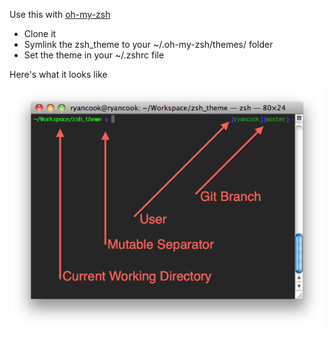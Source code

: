 Use this with [oh-my-zsh](https://github.com/robbyrussell/oh-my-zsh)

* Clone it
* Symlink the zsh_theme to your ~/.oh-my-zsh/themes/ folder
* Set the theme in your ~/.zshrc file

Here's what it looks like

![a screenshot](https://github.com/cookrn/zsh_theme/raw/master/screenshot.png)
